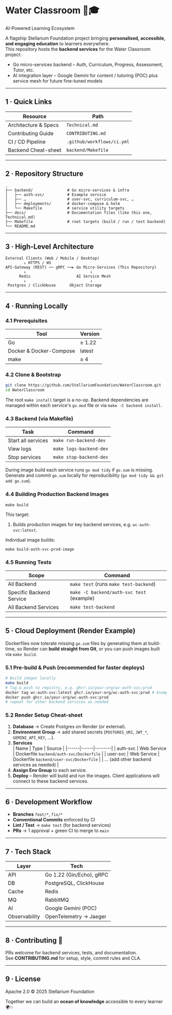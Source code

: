 # Water Classroom 🌊🎓  
AI-Powered Learning Ecosystem  

A flagship Stellarium Foundation project bringing **personalised, accessible, and engaging education** to learners everywhere.  
This repository hosts the **backend services** for the Water Classroom project:

* Go micro-services backend – Auth, Curriculum, Progress, Assessment, Tutor, etc.
* AI integration layer – Google Gemini for content / tutoring (POC) plus service mesh for future fine-tuned models

---

## 1 · Quick Links
| Resource | Path |
|----------|------|
| Architecture & Specs | `Technical.md` |
| Contributing Guide   | `CONTRIBUTING.md` |
| CI / CD Pipeline     | `.github/workflows/ci.yml` |
| Backend Cheat-sheet  | `backend/Makefile` |

---

## 2 · Repository Structure
```
.
├── backend/               # Go micro-services & infra
│   ├── auth-svc/          # Example service
│   ├── …                  # user-svc, curriculum-svc, …
│   ├── deployments/       # docker-compose & helm
│   └── Makefile           # service utility targets
├── docs/                  # Documentation files (like this one, Technical.md)
├── Makefile               # root targets (build / run / test backend)
└── README.md
```

---

## 3 · High-Level Architecture
```
External Clients (Web / Mobile / Desktop)
        ↓ HTTPS / WS
API-Gateway (REST) ── gRPC ──► Go Micro-Services (This Repository)
        ↓                            ↓
      Redis                    AI Service Mesh
        ↓                            ↓
 Postgres / ClickHouse      Object Storage
```

---

## 4 · Running Locally

### 4.1 Prerequisites
| Tool | Version |
|------|---------|
| Go | ≥ 1.22 |
| Docker & Docker-Compose | latest |
| make | ≥ 4 |

### 4.2 Clone & Bootstrap
```bash
git clone https://github.com/StellariumFoundation/WaterClassroom.git
cd WaterClassroom
```
The root `make install` target is a no-op. Backend dependencies are managed within each service's `go.mod` file or via `make -C backend install`.

### 4.3 Backend (via Makefile)
| Task | Command |
|------|---------|
| Start all services | `make run-backend-dev` |
| View logs          | `make logs-backend-dev` |
| Stop services      | `make stop-backend-dev` |

During image build each service runs `go mod tidy` if `go.sum` is missing.  
Generate and commit `go.sum` locally for reproducibility (`go mod tidy && git add go.sum`).

### 4.4 Building Production Backend Images
```
make build
```
This target:
1. Builds production images for key backend services, e.g. `wc-auth-svc:latest`.

Individual image builds:
```
make build-auth-svc-prod-image
```

### 4.5 Running Tests
| Scope | Command |
|-------|---------|
| All Backend   | `make test` (runs `make test-backend`) |
| Specific Backend Service | `make -C backend/auth-svc test` (example) |
| All Backend Services | `make test-backend` |


---

## 5 · Cloud Deployment (Render Example)

Dockerfiles now tolerate missing `go.sum` files by generating them at build-time, so Render can **build straight from Git**, or you can push images built via `make build`.

### 5.1 Pre-build & Push (recommended for faster deploys)
```bash
# Build images locally
make build
# Tag & push to registry, e.g. ghcr.io/your-org/wc-auth-svc:prod
docker tag wc-auth-svc:latest ghcr.io/your-org/wc-auth-svc:prod # Example for auth-svc
docker push ghcr.io/your-org/wc-auth-svc:prod
# repeat for other backend services as needed
```

### 5.2 Render Setup Cheat-sheet
1. **Database** → Create Postgres on Render (or external).
2. **Environment Group** → add shared secrets (`POSTGRES_URI`, `JWT_*`, `GEMINI_API_KEY`, …).
3. **Services**  
   | Name | Type | Source |
   |------|------|--------|
   | auth-svc | Web Service | Dockerfile `backend/auth-svc/Dockerfile` |
   | user-svc | Web Service | Dockerfile `backend/user-svc/Dockerfile` |
   | … (add other backend services as needed) |
4. **Assign Env Group** to each service.
5. **Deploy** – Render will build and run the images. Client applications will connect to these backend services.

---

## 6 · Development Workflow
* **Branches** `feat/*`, `fix/*`
* **Conventional Commits** enforced by CI
* **Lint / Test** → `make test` (for backend services)
* **PRs** → 1 approval + green CI to merge to `main`

---

## 7 · Tech Stack
| Layer | Tech |
|-------|------|
| API | Go 1.22 (Gin/Echo), gRPC |
| DB | PostgreSQL, ClickHouse |
| Cache | Redis |
| MQ | RabbitMQ |
| AI | Google Gemini (POC) |
| Observability | OpenTelemetry → Jaeger |

---

## 8 · Contributing 🤝
PRs welcome for backend services, tests, and documentation.  
See **CONTRIBUTING.md** for setup, style, commit rules and CLA.

---

## 9 · License
Apache 2.0 © 2025 Stellarium Foundation  

Together we can build an **ocean of knowledge** accessible to every learner 🌍✨
